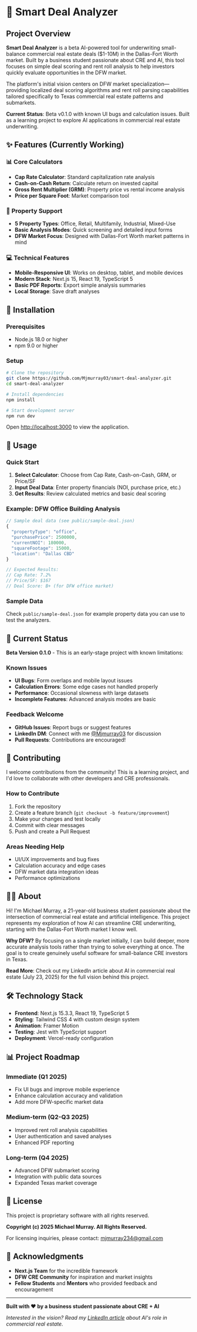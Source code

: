 # 🏢 Smart Deal Analyzer

## Project Overview

**Smart Deal Analyzer** is a beta AI-powered tool for underwriting small-balance commercial real estate deals ($1-10M) in the Dallas-Fort Worth market. Built by a business student passionate about CRE and AI, this tool focuses on simple deal scoring and rent roll analysis to help investors quickly evaluate opportunities in the DFW market.

The platform's initial vision centers on DFW market specialization—providing localized deal scoring algorithms and rent roll parsing capabilities tailored specifically to Texas commercial real estate patterns and submarkets.

**Current Status**: Beta v0.1.0 with known UI bugs and calculation issues. Built as a learning project to explore AI applications in commercial real estate underwriting.

## ✨ Features (Currently Working)

### 📊 **Core Calculators**
- **Cap Rate Calculator**: Standard capitalization rate analysis
- **Cash-on-Cash Return**: Calculate return on invested capital
- **Gross Rent Multiplier (GRM)**: Property price vs rental income analysis  
- **Price per Square Foot**: Market comparison tool

### 🏢 **Property Support**
- **5 Property Types**: Office, Retail, Multifamily, Industrial, Mixed-Use
- **Basic Analysis Modes**: Quick screening and detailed input forms
- **DFW Market Focus**: Designed with Dallas-Fort Worth market patterns in mind

### 💻 **Technical Features**
- **Mobile-Responsive UI**: Works on desktop, tablet, and mobile devices
- **Modern Stack**: Next.js 15, React 19, TypeScript 5
- **Basic PDF Reports**: Export simple analysis summaries
- **Local Storage**: Save draft analyses

## 🚀 Installation

### Prerequisites
- Node.js 18.0 or higher
- npm 9.0 or higher

### Setup
```bash
# Clone the repository
git clone https://github.com/Mjmurray03/smart-deal-analyzer.git
cd smart-deal-analyzer

# Install dependencies
npm install

# Start development server
npm run dev
```

Open [http://localhost:3000](http://localhost:3000) to view the application.

## 📖 Usage

### Quick Start
1. **Select Calculator**: Choose from Cap Rate, Cash-on-Cash, GRM, or Price/SF
2. **Input Deal Data**: Enter property financials (NOI, purchase price, etc.)
3. **Get Results**: Review calculated metrics and basic deal scoring

### Example: DFW Office Building Analysis
```javascript
// Sample deal data (see public/sample-deal.json)
{
  "propertyType": "office",
  "purchasePrice": 2500000,
  "currentNOI": 180000,
  "squareFootage": 15000,
  "location": "Dallas CBD"
}

// Expected Results:
// Cap Rate: 7.2%
// Price/SF: $167
// Deal Score: B+ (for DFW office market)
```

### Sample Data
Check `public/sample-deal.json` for example property data you can use to test the analyzers.

## 🚧 Current Status

**Beta Version 0.1.0** - This is an early-stage project with known limitations:

### Known Issues
- **UI Bugs**: Form overlaps and mobile layout issues
- **Calculation Errors**: Some edge cases not handled properly
- **Performance**: Occasional slowness with large datasets
- **Incomplete Features**: Advanced analysis modes are basic

### Feedback Welcome
- **GitHub Issues**: Report bugs or suggest features
- **LinkedIn DM**: Connect with me [@Mjmurray03](https://linkedin.com/in/mjmurray03) for discussion
- **Pull Requests**: Contributions are encouraged!

## 🤝 Contributing

I welcome contributions from the community! This is a learning project, and I'd love to collaborate with other developers and CRE professionals.

### How to Contribute
1. Fork the repository
2. Create a feature branch (`git checkout -b feature/improvement`)
3. Make your changes and test locally
4. Commit with clear messages
5. Push and create a Pull Request

### Areas Needing Help
- UI/UX improvements and bug fixes
- Calculation accuracy and edge cases
- DFW market data integration ideas
- Performance optimizations

## 👨‍💼 About

Hi! I'm Michael Murray, a 21-year-old business student passionate about the intersection of commercial real estate and artificial intelligence. This project represents my exploration of how AI can streamline CRE underwriting, starting with the Dallas-Fort Worth market I know well.

**Why DFW?** By focusing on a single market initially, I can build deeper, more accurate analysis tools rather than trying to solve everything at once. The goal is to create genuinely useful software for small-balance CRE investors in Texas.

**Read More**: Check out my LinkedIn article about AI in commercial real estate (July 23, 2025) for the full vision behind this project.

## 🛠️ Technology Stack

- **Frontend**: Next.js 15.3.3, React 19, TypeScript 5
- **Styling**: Tailwind CSS 4 with custom design system
- **Animation**: Framer Motion
- **Testing**: Jest with TypeScript support
- **Deployment**: Vercel-ready configuration

## 📊 Project Roadmap

### Immediate (Q1 2025)
- Fix UI bugs and improve mobile experience
- Enhance calculation accuracy and validation
- Add more DFW-specific market data

### Medium-term (Q2-Q3 2025)
- Improved rent roll analysis capabilities
- User authentication and saved analyses
- Enhanced PDF reporting

### Long-term (Q4 2025)
- Advanced DFW submarket scoring
- Integration with public data sources
- Expanded Texas market coverage

## 📄 License

This project is proprietary software with all rights reserved.

**Copyright (c) 2025 Michael Murray. All Rights Reserved.**

For licensing inquiries, please contact: mjmurray234@gmail.com

## 🙏 Acknowledgments

- **Next.js Team** for the incredible framework
- **DFW CRE Community** for inspiration and market insights
- **Fellow Students** and **Mentors** who provided feedback and encouragement

---

**Built with ❤️ by a business student passionate about CRE + AI**

*Interested in the vision? Read my [LinkedIn article](https://linkedin.com/in/mjmurray03) about AI's role in commercial real estate.*